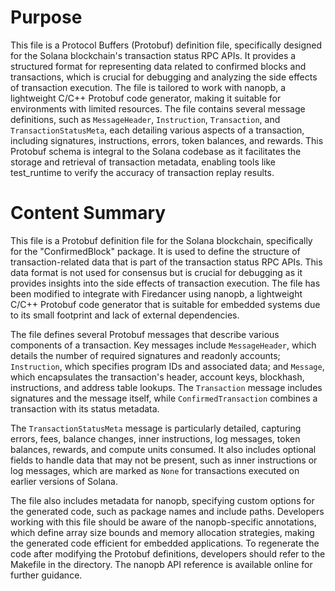 # Purpose
This file is a Protocol Buffers (Protobuf) definition file, specifically designed for the Solana blockchain's transaction status RPC APIs. It provides a structured format for representing data related to confirmed blocks and transactions, which is crucial for debugging and analyzing the side effects of transaction execution. The file is tailored to work with nanopb, a lightweight C/C++ Protobuf code generator, making it suitable for environments with limited resources. The file contains several message definitions, such as `MessageHeader`, `Instruction`, `Transaction`, and `TransactionStatusMeta`, each detailing various aspects of a transaction, including signatures, instructions, errors, token balances, and rewards. This Protobuf schema is integral to the Solana codebase as it facilitates the storage and retrieval of transaction metadata, enabling tools like test_runtime to verify the accuracy of transaction replay results.
# Content Summary
This file is a Protobuf definition file for the Solana blockchain, specifically for the "ConfirmedBlock" package. It is used to define the structure of transaction-related data that is part of the transaction status RPC APIs. This data format is not used for consensus but is crucial for debugging as it provides insights into the side effects of transaction execution. The file has been modified to integrate with Firedancer using nanopb, a lightweight C/C++ Protobuf code generator that is suitable for embedded systems due to its small footprint and lack of external dependencies.

The file defines several Protobuf messages that describe various components of a transaction. Key messages include `MessageHeader`, which details the number of required signatures and readonly accounts; `Instruction`, which specifies program IDs and associated data; and `Message`, which encapsulates the transaction's header, account keys, blockhash, instructions, and address table lookups. The `Transaction` message includes signatures and the message itself, while `ConfirmedTransaction` combines a transaction with its status metadata.

The `TransactionStatusMeta` message is particularly detailed, capturing errors, fees, balance changes, inner instructions, log messages, token balances, rewards, and compute units consumed. It also includes optional fields to handle data that may not be present, such as inner instructions or log messages, which are marked as `None` for transactions executed on earlier versions of Solana.

The file also includes metadata for nanopb, specifying custom options for the generated code, such as package names and include paths. Developers working with this file should be aware of the nanopb-specific annotations, which define array size bounds and memory allocation strategies, making the generated code efficient for embedded applications. To regenerate the code after modifying the Protobuf definitions, developers should refer to the Makefile in the directory. The nanopb API reference is available online for further guidance.

